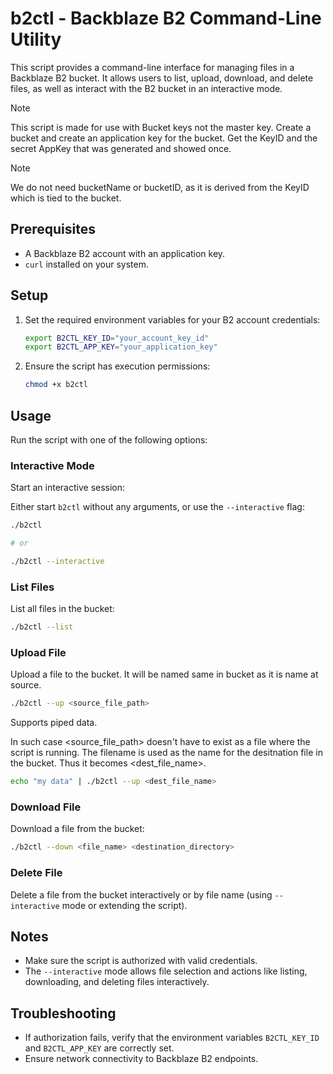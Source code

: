 # b2ctl - Backblaze B2 Command-Line Utility

This script provides a command-line interface for managing files in a Backblaze B2 bucket. It allows users to list, upload, download, and delete files, as well as interact with the B2 bucket in an interactive mode.

> [!NOTE]
> This script is made for use with Bucket keys not the master key. Create a bucket and create an application key for the bucket. Get the KeyID and the secret AppKey that was generated and showed once.

> [!NOTE]
> We do not need bucketName or bucketID, as it is derived from the KeyID which is tied to the bucket.

## Prerequisites

- A Backblaze B2 account with an application key.
- `curl` installed on your system.

## Setup

1. Set the required environment variables for your B2 account credentials:

   ```bash
   export B2CTL_KEY_ID="your_account_key_id"
   export B2CTL_APP_KEY="your_application_key"
   ```

2. Ensure the script has execution permissions:
   ```bash
   chmod +x b2ctl
   ```

## Usage

Run the script with one of the following options:

### Interactive Mode

Start an interactive session:

Either start `b2ctl` without any arguments, or use the `--interactive` flag:

```bash
./b2ctl

# or

./b2ctl --interactive
```

### List Files

List all files in the bucket:

```bash
./b2ctl --list
```

### Upload File

Upload a file to the bucket. It will be named same in bucket as it is name at source.

```bash
./b2ctl --up <source_file_path>
```

Supports piped data.

In such case <source_file_path> doesn't have to exist as a file where the script is running. The filename is used as the name for the desitnation file in the bucket. Thus it becomes <dest_file_name>.

```bash
echo "my data" | ./b2ctl --up <dest_file_name>
```

### Download File

Download a file from the bucket:

```bash
./b2ctl --down <file_name> <destination_directory>
```

### Delete File

Delete a file from the bucket interactively or by file name (using `--interactive` mode or extending the script).

## Notes

- Make sure the script is authorized with valid credentials.
- The `--interactive` mode allows file selection and actions like listing, downloading, and deleting files interactively.

## Troubleshooting

- If authorization fails, verify that the environment variables `B2CTL_KEY_ID` and `B2CTL_APP_KEY` are correctly set.
- Ensure network connectivity to Backblaze B2 endpoints.
